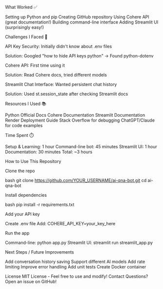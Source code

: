 What Worked ✅

Setting up Python and pip
Creating GitHub repository
Using Cohere API (great documentation!)
Building command-line interface
Adding Streamlit UI (surprisingly easy!)

Challenges I Faced 🤔

API Key Security: Initially didn't know about .env files

Solution: Googled "how to hide API keys python" → Found python-dotenv


Cohere API: First time using it

Solution: Read Cohere docs, tried different models


Streamlit Chat Interface: Wanted persistent chat history

Solution: Used st.session_state after checking Streamlit docs



Resources I Used 📚

Python Official Docs
Cohere Documentation
Streamlit Documentation
Render Deployment Guide
Stack Overflow for debugging
ChatGPT/Claude for code examples

Time Spent ⏱️

Setup & Learning: 1 hour
Command-line bot: 45 minutes
Streamlit UI: 1 hour
Documentation: 30 minutes
Total: ~3 hours


How to Use This Repository

Clone the repo

bash   git clone https://github.com/YOUR_USERNAME/ai-qna-bot.git
   cd ai-qna-bot

Install dependencies

bash   pip install -r requirements.txt

Add your API key

Create .env file
Add: COHERE_API_KEY=your_key_here


Run the app

Command-line: python app.py
Streamlit UI: streamlit run streamlit_app.py




Next Steps / Future Improvements

 Add conversation history saving
 Support different AI models
 Add rate limiting
 Improve error handling
 Add unit tests
 Create Docker container


License
MIT License - Feel free to use and modify!
Contact
Questions? Open an issue on GitHub!